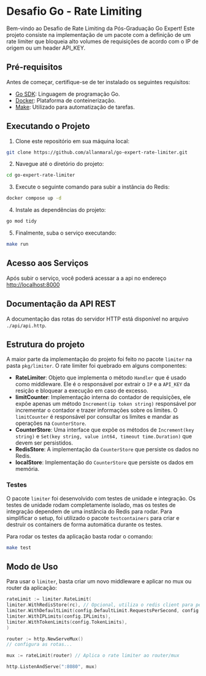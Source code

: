 # Desafio Go - Rate Limiting

Bem-vindo ao Desafio de Rate Limiting da Pós-Graduação Go Expert! Este projeto consiste na implementação de um pacote com a definição de um rate limiter que bloqueia alto volumes de requisições de acordo com o IP de origem ou um header API_KEY.

## Pré-requisitos

Antes de começar, certifique-se de ter instalado os seguintes requisitos:

- [Go SDK](https://golang.org/dl/): Linguagem de programação Go.
- [Docker](https://docs.docker.com/get-docker/): Plataforma de conteinerização.
- [Make](https://www.gnu.org/software/make/): Utilizado para automatização de tarefas.

## Executando o Projeto

1. Clone este repositório em sua máquina local:

```bash
git clone https://github.com/allanmaral/go-expert-rate-limiter.git
```

2. Navegue até o diretório do projeto:

```bash
cd go-expert-rate-limiter
```

3. Execute o seguinte comando para subir a instância do Redis:

```bash
docker compose up -d
```

4. Instale as dependências do projeto:

```bash
go mod tidy
```

5. Finalmente, suba o serviço executando:

```bash
make run
```

## Acesso aos Serviços

Após subir o serviço, você poderá acessar a a api no endereço [http://localhost:8000](http://localhost:8000)

## Documentação da API REST

A documentação das rotas do servidor HTTP está disponível no arquivo `./api/api.http`.

## Estrutura do projeto

A maior parte da implementação do projeto foi feito no pacote `limiter` na pasta `pkg/limiter`. O rate limiter foi quebrado em alguns componentes:

- **RateLimiter**: Objeto que implementa o método `Handler` que é usado como middleware. Ele é o responsável por extrair o `IP` e a `API_KEY` da resição e bloquear a execução em caso de excesso.
- **limitCounter**: Implementação interna do contador de requisições, ele expõe apenas um método `Increment(ip token string)` responsável por incrementar o contador e trazer informações sobre os limites. O `limitCounter` é responsável por consultar os limites e mandar as operações na `CounterStore`.
- **CounterStore**: Uma interface que expõe os métodos de `Increment(key string)` e `Set(key string, value int64, timeout time.Duration)` que devem ser persistidos.
- **RedisStore**: A implementação da `CounterStore` que persiste os dados no Redis.
- **localStore**: Implementação do `CounterStore` que persiste os dados em memória.

### Testes

O pacote `limiter` foi desenvolvido com testes de unidade e integração. Os testes de unidade rodam completamente isolado, mas os testes de integração dependem de uma instância do Redis para rodar. Para simplificar o setup, foi utilizado o pacote `testcontainers` para criar e destruir os containers de forma automática durante os testes.

Para rodar os testes da aplicação basta rodar o comando:

```bash
make test
```

## Modo de Uso

Para usar o `limiter`, basta criar um novo middleware e aplicar no mux ou router da aplicação:

```go
rateLimit := limiter.RateLimit(
limiter.WithRedisStore(rc), // Opcional, utiliza o redis client para persistir os dados das requisições
limiter.WithDefaultLimit(config.DefaultLimit.RequestsPerSecond, config.DefaultLimit.TimeBlocked),
limiter.WithIPLimits(config.IPLimits),
limiter.WithTokenLimits(config.TokenLimits),
)

router := http.NewServeMux()
// configura as rotas...

mux := rateLimit(router) // Aplica o rate limiter ao router/mux

http.ListenAndServe(":8080", mux)
```
